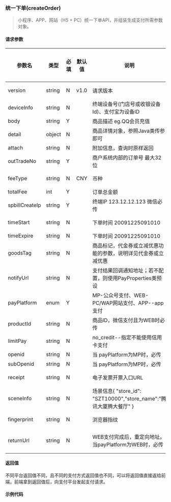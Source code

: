 ### 统一下单(createOrder)

> 小程序、APP、网站（H5 + PC）统一下单API，并组装生成支付所需参数对象。

#### 请求参数

| 参数名         | 类型   | 必填 | 默认值 | 说明                           | 支持平台 |
| -------------- | ------ | ---- | ------ | ------------------------------ | -------- |
| version        | string | N    | v1.0   | 请求版本                       | 微信     |
| deviceInfo     | string | N    |        | 终端设备号(门店号或收银设备Id)、支付宝为设备ID | -    |
| body           | string | Y    |        | 商品描述 eg.QQ会员充值         | -        |
| detail         | object | N    |        | 商品详情对象，参照Java类传参即可 | -        |
| attach         | string | N    |        | 附加信息，查询时原样返回       | -        |
| outTradeNo     | string | Y    |        | 商户系统内部的订单号 最大32位  | -        |
| feeType        | string | N    | CNY    | 币种                           | 微信     |
| totalFee       | int    | Y    |        | 订单总金额                     | -        |
| spbillCreateIp | string | Y    |        | 终端IP 123.12.12.123 微信必传      | 微信     |
| timeStart | string | N | | 下单时间 20091225091010 | 微信 |
| timeExpire | string | N | | 下单时间 20091225091010 | - |
| goodsTag | string | N | | 商品标记，代金券或立减优惠功能的参数，说明详见代金券或立减优惠 | 微信 |
| notifyUrl | string | N    | | 支付结果回调通知地址；若不配置，则使用PayProperties类预设 | - |
| payPlatform | enum | Y | | MP-公众号支付、WEB-PC/WAP网站支付、APP--app支付 | - |
| productId | string | N | | 商品ID，微信支付且为WEB时必传 | 微信 |
| limitPay | string | N | | no_credit--指定不能使用信用卡支付 | 微信 |
| openid | string | N | | 当 payPlatform为MP时，必传 | - |
| subOpenid | string | N | | 当 payPlatform为MP时，必传 | - |
| receipt | string | N | | 电子发票开票入口URL | 微信 |
| sceneInfo | string | N | | 场景信息{ "store_id": "SZT10000","store_name":"腾讯大厦腾大餐厅" } | 微信 |
| fingerprint | string | N | | 浏览器指纹 | 微信 |
| returnUrl | string | N | | WEB支付完成后，重定向地址。当payPlatform为WEB时，必传 | 支付宝 |

#### 返回值

不同平台返回值不同，且不同的支付方式返回值也不同，可以将返回值直接返给前端，前端拿到返回值后，向支付平台发起支付请求。

#### 示例代码

